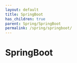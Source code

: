 ```yaml
---
layout: default
title: SpringBoot
has_children: true
parent: Spring/SpringBoot
permalink: /spring/springboot/
---
```


# SpringBoot
